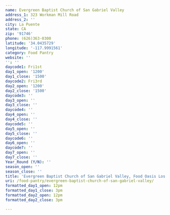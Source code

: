 ```yaml
---
name: Evergreen Baptist Church of San Gabriel Valley
address_1: 323 Workman Mill Road
address_2: ''
city: La Puente
state: CA
zip: '91746'
phone: (626)363-0300
latitude: '34.0435729'
longitude: '-117.9991561'
category: Food Pantry
website: ''
'': ''
daycode1: Fri1st
day1_open: '1200'
day1_close: '1500'
daycode2: Fri3rd
day2_open: '1200'
day2_close: '1500'
daycode3: ''
day3_open: ''
day3_close: ''
daycode4: ''
day4_open: ''
day4_close: ''
daycode5: ''
day5_open: ''
day5_close: ''
daycode6: ''
day6_open: ''
daycode7: ''
day7_open: ''
day7_close: ''
Year_Round (Y/N): ''
season_open: ''
season_close: ''
title: 'Evergreen Baptist Church of San Gabriel Valley, Food Oasis Los Angeles'
uri: /food-pantry/evergreen-baptist-church-of-san-gabriel-valley/
formatted_day1_open: 12pm
formatted_day1_close: 3pm
formatted_day2_open: 12pm
formatted_day2_close: 3pm

---
```

